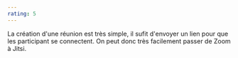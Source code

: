 ```yaml
---
rating: 5
---
```


La création d'une réunion est très simple, il sufit d'envoyer un lien pour que les participant se connectent. On peut donc très facilement passer de Zoom à Jitsi.
